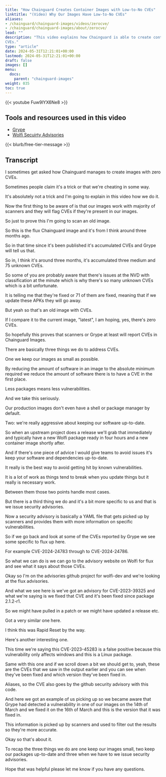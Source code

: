```yaml
---
title: "How Chainguard Creates Container Images with Low-to-No CVEs"
linktitle: "(Video) Why Our Images Have Low-to-No CVEs"
aliases:
- /chainguard/chainguard-images/videos/zerocve/
- /chainguard/chainguard-images/about/zerocve/
lead: ""
description: "This video explains how Chainguard is able to create container images with low-to-no
CVEs."
type: "article"
date: 2024-05-31T12:21:01+00:00
lastmod: 2024-05-31T12:21:01+00:00
draft: false
images: []
menu:
  docs:
    parent: "chainguard-images"
weight: 035
toc: true
---
```


{{< youtube Fuw9lYX6Ne8 >}}

## Tools and resources used in this video

* [Grype](https://github.com/anchore/grype)
* [Wolfi Secuirty Advisories](https://github.com/wolfi-dev/advisories)

{{< blurb/free-tier-message >}}

## Transcript

I sometimes get asked how Chainguard manages to create images with zero CVEs.

Sometimes people claim it's a trick or that we're cheating in some way.

It's absolutely not a trick and I'm going to explain in this video how we do it.

Now the first thing to be aware of is that our images work with majority of scanners and they will flag CVEs if they're present in our images.

So just to prove this I'm going to scan an old image.

So this is the flux Chainguard image and it's from I think around three months ago.

So in that time since it's been published it's accumulated CVEs and Grype will tell us that.

So in, I think it's around three months, it's accumulated three medium and 75 unknown CVEs.

So some of you are probably aware that there's issues at the NVD with classification at the minute which is why there's so many unknown CVEs which is a bit unfortunate.

It is telling me that they're fixed or 71 of them are fixed, meaning that if we update these APKs they will go away.

But yeah so that's an old image with CVEs.

If I compare it to the current image, "latest", I am hoping, yes, there's zero CVEs.

So hopefully this proves that scanners or Grype at least will report CVEs in Chainguard Images.

There are basically three things we do to address CVEs.

One we keep our images as small as possible.

By reducing the amount of software in an image to the absolute minimum required we reduce the amount of software there is to have a CVE in the first place.

Less packages means less vulnerabilities.

And we take this seriously.

Our production images don't even have a shell or package manager by default.

Two: we're really aggressive about keeping our software up-to-date.

So when an upstream project does a release we'll grab that immediately and typically have a new Wolfi package ready in four hours and a new container image shortly after.

And if there's one piece of advice I would give teams to avoid issues it's keep your software and dependencies up-to-date.

It really is the best way to avoid getting hit by known vulnerabilities.

It is a lot of work as things tend to break when you update things but it really is necessary work.

Between them those two points handle most cases.

But there is a third thing we do and it's a bit more specific to us and that is we issue security advisories.

Now a security advisory is basically a YAML file that gets picked up by scanners and provides them with more information on specific vulnerabilities.

So if we go back and look at some of the CVEs reported by Grype we see some specific to flux up here.

For example CVE-2024-24783 through to CVE-2024-24786.

So what we can do is we can go to the advisory website on Wolfi for flux and see what it says about those CVEs.

Okay so I'm on the advisories github project for wolfi-dev and we're looking at the flux advisories.

And what we see here is we've got an advisory for CVE-2023-39325 and what we're saying is we fixed that CVE and it's been fixed since package 2.1.2-r1.

So we might have pulled in a patch or we might have updated a release etc.

Got a very similar one here.

I think this was Rapid Reset by the way.

Here's another interesting one.

This time we're saying this CVE-2023-45283 is a false positive because this vulnerability only affects windows and this is a Linux package.

Same with this one and if we scroll down a bit we should get to, yeah, these are the CVEs that we saw in the output earlier and you can see when they've been fixed and which version they've been fixed in.

Aliases, so the CVE also goes by the github security advisory with this code.

And here we got an example of us picking up so we became aware that Grype had detected a vulnerability in one of our images on the 14th of March and we fixed it on the 16th of March and this is the version that it was fixed in.

This information is picked up by scanners and used to filter out the results so they're more accurate.

Okay so that's about it.

To recap the three things we do are one keep our images small, two keep our packages up-to-date and three when we have to we issue security advisories.

Hope that was helpful please let me know if you have any questions.
